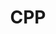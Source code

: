 ---
layout: default
title: CPP
Nav_order: 3
has_children: true
permalink: /docs/computer_lang/cpp
parent: Computer Language
---